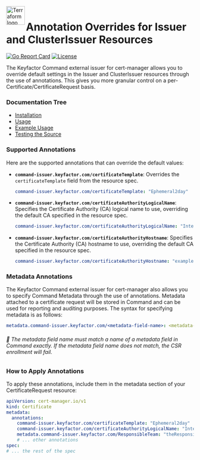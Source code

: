<a href="https://kubernetes.io">
    <img src="https://raw.githubusercontent.com/cert-manager/cert-manager/d53c0b9270f8cd90d908460d69502694e1838f5f/logo/logo-small.png" alt="Terraform logo" title="K8s" align="left" height="50" />
</a>

# Annotation Overrides for Issuer and ClusterIssuer Resources

[![Go Report Card](https://goreportcard.com/badge/github.com/Keyfactor/command-cert-manager-issuer)](https://goreportcard.com/report/github.com/Keyfactor/command-cert-manager-issuer)
[![License](https://img.shields.io/badge/License-Apache%202.0-blue.svg)](https://img.shields.io/badge/License-Apache%202.0-blue.svg)

The Keyfactor Command external issuer for cert-manager allows you to override default settings in the Issuer and ClusterIssuer resources through the use of annotations. This gives you more granular control on a per-Certificate/CertificateRequest basis.

### Documentation Tree
* [Installation](install.markdown)
* [Usage](config_usage.markdown)
* [Example Usage](example.markdown)
* [Testing the Source](testing.markdown)

### Supported Annotations
Here are the supported annotations that can override the default values:

- **`command-issuer.keyfactor.com/certificateTemplate`**: Overrides the `certificateTemplate` field from the resource spec.

    ```yaml
    command-issuer.keyfactor.com/certificateTemplate: "Ephemeral2day"
    ```

- **`command-issuer.keyfactor.com/certificateAuthorityLogicalName`**: Specifies the Certificate Authority (CA) logical name to use, overriding the default CA specified in the resource spec.

    ```yaml
    command-issuer.keyfactor.com/certificateAuthorityLogicalName: "InternalIssuingCA1"
    ```

- **`command-issuer.keyfactor.com/certificateAuthorityHostname`**: Specifies the Certificate Authority (CA) hostname to use, overriding the default CA specified in the resource spec.

    ```yaml
    command-issuer.keyfactor.com/certificateAuthorityHostname: "example.com"
    ```

### Metadata Annotations

The Keyfactor Command external issuer for cert-manager also allows you to specify Command Metadata through the use of annotations. Metadata attached to a certificate request will be stored in Command and can be used for reporting and auditing purposes. The syntax for specifying metadata is as follows:
```yaml
metadata.command-issuer.keyfactor.com/<metadata-field-name>: <metadata-value>
```

###### :pushpin: The metadata field name must match a name of a metadata field in Command exactly. If the metadata field name does not match, the CSR enrollment will fail.

### How to Apply Annotations

To apply these annotations, include them in the metadata section of your CertificateRequest resource:

```yaml
apiVersion: cert-manager.io/v1
kind: Certificate
metadata:
  annotations:
    command-issuer.keyfactor.com/certificateTemplate: "Ephemeral2day"
    command-issuer.keyfactor.com/certificateAuthorityLogicalName: "InternalIssuingCA1"
    metadata.command-issuer.keyfactor.com/ResponsibleTeam: "theResponsibleTeam@example.com"
    # ... other annotations
spec:
# ... the rest of the spec
```